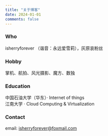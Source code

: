 ```yaml
---
title: "关于博客"
date: 2024-01-01
comments: false
---
```

### Who
isherryforever （谐音：永远爱雪莉），灰原哀粉丝
### Hobby
掌机、航拍、风光摄影、魔方、数独
### Education
中国石油大学（华东）· Internet of things
<br>
江南大学 · Cloud Computing & Virtualization 
### Contact
email: isherryforever@foxmail.com

